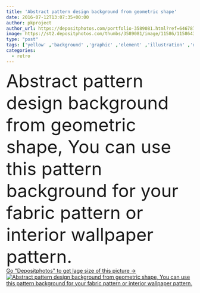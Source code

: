 ```yaml
---
title: 'Abstract pattern design background from geometric shape'
date: 2016-07-12T13:07:35+00:00
author: pkproject
author_url: https://depositphotos.com/portfolio-3589081.html?ref=64678756
image: https://st2.depositphotos.com/thumbs/3589081/image/11586/115864312/api_thumb_450.jpg?forcejpeg=true
type: "post"
tags: ['yellow' ,'background' ,'graphic' ,'element' ,'illustration' ,'design' ,'shape' ,'decoration' ,'decorative' ,'art' ,'decor' ,'abstract' ,'texture' ,'flower' ,'pattern' ,'line' ,'ornate' ,'style' ,'retro' ,'square' ,'vintage' ,'seamless' ,'repeat' ,'modern' ,'symbol' ,'star' ,'creative' ,'effect' ,'soft' ,'interior' ,'traditional' ,'tile' ,'simple' ,'wallpaper' ,'tracery' ,'textured' ,'artistic' ,'textile' ,'floor' ,'geometric' ,'ancient' ,'mosaic' ,'fabric' ,'geometry' ,'halftone' ,'tiled' ,'exotic' ,'illusion' ,'graphical' ]
categories: 
  - retro
---
```

<div aling="center">
            <font size="60"> Abstract pattern design background from geometric shape, You can use this pattern background for your fabric pattern or interior wallpaper pattern.</font>   
</div>
<div>
    <a href='https://st2.depositphotos.com/thumbs/3589081/image/11586/115864312/api_thumb_450.jpg?forcejpeg=true?ref=64678756' target=_blank > Go "Depositphotos" to get lage size of this picture ->
        <img href='https://st2.depositphotos.com/thumbs/3589081/image/11586/115864312/api_thumb_450.jpg?forcejpeg=true?ref=64678756' src='https://st2.depositphotos.com/3589081/11586/i/950/depositphotos_115864312-stock-photo-abstract-pattern-design-background-from.jpg?forcejpeg=true' alt='Abstract pattern design background from geometric shape, You can use this pattern background for your fabric pattern or interior wallpaper pattern.' >
    </a>
</div>
